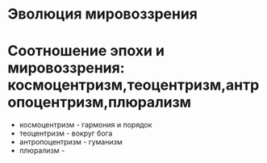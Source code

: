 # Эволюция мировоззрения

# Соотношение эпохи и мировоззрения: космоцентризм,теоцентризм,антропоцентризм,плюрализм

- космоцентризм - гармония и порядок
- теоцентризм - вокруг бога
- антропоцентризм - гуманизм
- плюрализм - 